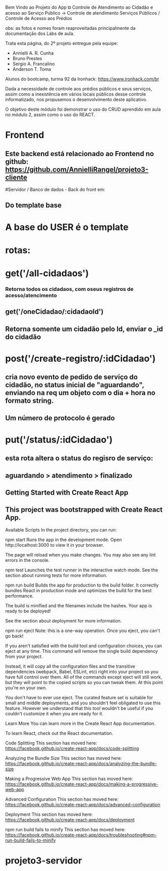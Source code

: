 Bem Vindo ao Projeto do App ⧉ Controle de Atendimento ao Cidadão e acesso ao Serviço Público →
Controle de atendimento Serviços Públicos / Controle de Acesso aos Prédios

obs: as fotos e nomes foram reaproveitadas principalmente da documentação dos Labs de aula.

Trata esta página, do 2º projeto entregue pela equipe:

- Annielli A. R. Cunha
- Bruno Prestes
- Sergio A. Francalino
- Anderson T. Toma

Alunos do bootcamp, turma 92 da Ironhack: https://www.ironhack.com/br

Dada a necessidade de controle aos prédios públicos e seus serviços, assim como a inexistência em vários locais públicos desse controle informatizado, nos propusemos o desenvolvimento deste aplicativo.

O objetivo deste módulo foi demonstrar o uso do CRUD aprendido em aula no módulo 2, assim como o uso do REACT.

# Frontend

## Este backend está relacionado ao Frontend no github: https://github.com/AnnielliRangel/projeto3-cliente

#Servidor / Banco de dados - Back do front em:

## Do template base

# A base do USER é o template

# rotas:

# get('/all-cidadaos')

### Retorna todos os cidadaos, com oseus registros de acesso/atencimento

##

## get('/oneCidadao/:cidadaoId')

## Retorna somente um cidadão pelo Id, enviar o \_id do cidadão

# post('/create-registro/:idCidadao')

## cria novo evento de pedido de serviço do cidadão, no status inicial de "aguardando", enviando na req um objeto com o dia + hora no formato string.

## Um número de protocolo é gerado

# put('/status/:idCidadao')

## esta rota altera o status do regisro de serviço:

## aguardando > atendimento > finalizado

## Getting Started with Create React App

## This project was bootstrapped with Create React App.

Available Scripts
In the project directory, you can run:

npm start
Runs the app in the development mode.
Open http://localhost:3000 to view it in your browser.

The page will reload when you make changes.
You may also see any lint errors in the console.

npm test
Launches the test runner in the interactive watch mode.
See the section about running tests for more information.

npm run build
Builds the app for production to the build folder.
It correctly bundles React in production mode and optimizes the build for the best performance.

The build is minified and the filenames include the hashes.
Your app is ready to be deployed!

See the section about deployment for more information.

npm run eject
Note: this is a one-way operation. Once you eject, you can't go back!

If you aren't satisfied with the build tool and configuration choices, you can eject at any time. This command will remove the single build dependency from your project.

Instead, it will copy all the configuration files and the transitive dependencies (webpack, Babel, ESLint, etc) right into your project so you have full control over them. All of the commands except eject will still work, but they will point to the copied scripts so you can tweak them. At this point you're on your own.

You don't have to ever use eject. The curated feature set is suitable for small and middle deployments, and you shouldn't feel obligated to use this feature. However we understand that this tool wouldn't be useful if you couldn't customize it when you are ready for it.

Learn More
You can learn more in the Create React App documentation.

To learn React, check out the React documentation.

Code Splitting
This section has moved here: https://facebook.github.io/create-react-app/docs/code-splitting

Analyzing the Bundle Size
This section has moved here: https://facebook.github.io/create-react-app/docs/analyzing-the-bundle-size

Making a Progressive Web App
This section has moved here: https://facebook.github.io/create-react-app/docs/making-a-progressive-web-app

Advanced Configuration
This section has moved here: https://facebook.github.io/create-react-app/docs/advanced-configuration

Deployment
This section has moved here: https://facebook.github.io/create-react-app/docs/deployment

npm run build fails to minify
This section has moved here: https://facebook.github.io/create-react-app/docs/troubleshooting#npm-run-build-fails-to-minify

# projeto3-servidor
